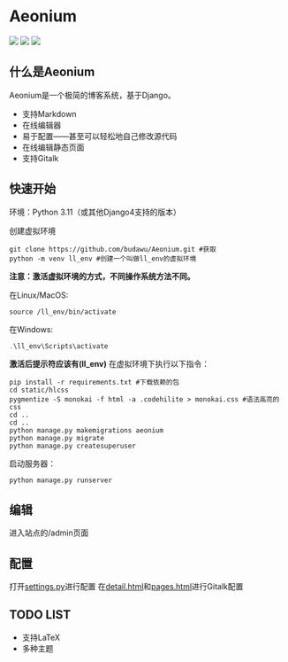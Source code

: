 # Aeonium
![](https://img.shields.io/badge/Python_3.11-blue?style=for-the-badge&logo=python&logoColor=white)   ![](https://img.shields.io/badge/powered_by_django-darkgreen?style=for-the-badge&logo=django&logoColor=white)
![](https://img.shields.io/badge/markdown_supported-black?style=for-the-badge&logo=markdown&logoColor=white)

## 什么是Aeonium
Aeonium是一个极简的博客系统，基于Django。
* 支持Markdown
* 在线编辑器
* 易于配置——甚至可以轻松地自己修改源代码
* 在线编辑静态页面
* 支持Gitalk

## 快速开始
环境：Python 3.11（或其他Django4支持的版本）

创建虚拟环境
```shell
git clone https://github.com/budawu/Aeonium.git #获取
python -m venv ll_env #创建一个叫做ll_env的虚拟环境
```
**注意：激活虚拟环境的方式，不同操作系统方法不同。**

在Linux/MacOS:
```shell
source /ll_env/bin/activate
```
在Windows:
```powershell
.\ll_env\Scripts\activate
```
**激活后提示符应该有(ll_env)**
在虚拟环境下执行以下指令：
```shell
pip install -r requirements.txt #下载依赖的包
cd static/hlcss
pygmentize -S monokai -f html -a .codehilite > monokai.css #语法高亮的css
cd ..
cd ..
python manage.py makemigrations aeonium
python manage.py migrate
python manage.py createsuperuser
```
启动服务器：
```
python manage.py runserver
```
## 编辑
进入站点的/admin页面

## 配置
打开[settings.py](/blog/settings.py)进行配置
在[detail.html](aeonium/templates/aeonium/detail.html)和[pages.html](pages.html)进行Gitalk配置
## TODO LIST
* 支持LaTeX
* 多种主题

